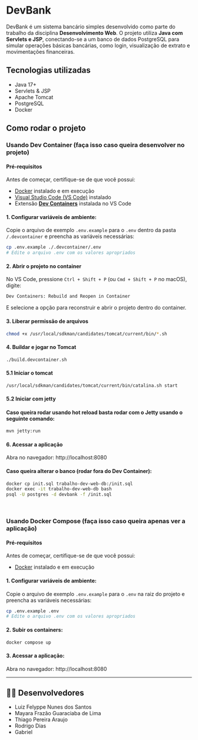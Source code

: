 # DevBank

DevBank é um sistema bancário simples desenvolvido como parte do trabalho da disciplina **Desenvolvimento Web**. O projeto utiliza **Java com Servlets e JSP**, conectando-se a um banco de dados PostgreSQL para simular operações básicas bancárias, como login, visualização de extrato e movimentações financeiras.

## Tecnologias utilizadas

- Java 17+
- Servlets & JSP
- Apache Tomcat
- PostgreSQL
- Docker

## Como rodar o projeto

### Usando Dev Container (faça isso caso queira desenvolver no projeto)

#### Pré-requisitos

Antes de começar, certifique-se de que você possui:

- [Docker](https://www.docker.com/) instalado e em execução
- [Visual Studio Code (VS Code)](https://code.visualstudio.com/) instalado
- Extensão **[Dev Containers](https://marketplace.visualstudio.com/items?itemName=ms-vscode-remote.remote-containers)** instalada no VS Code

#### 1. Configurar variáveis de ambiente:

Copie o arquivo de exemplo `.env.example` para o `.env` dentro da pasta `/.devcontainer` e preencha as variáveis necessárias:
```bash
cp .env.example ./.devcontainer/.env
# Edite o arquivo .env com os valores apropriados
```

#### 2. Abrir o projeto no container
No VS Code, pressione `Ctrl + Shift + P` (ou `Cmd + Shift + P` no macOS), digite:
```txt
Dev Containers: Rebuild and Reopen in Container
```
E selecione a opção para reconstruir e abrir o projeto dentro do container.

#### 3. Liberar permissão de arquivos

```bash
chmod +x /usr/local/sdkman/candidates/tomcat/current/bin/*.sh
```

#### 4. Buildar e jogar no Tomcat

```bash
./build.devcontainer.sh
```

#### 5.1 Iniciar o tomcat

```bash
/usr/local/sdkman/candidates/tomcat/current/bin/catalina.sh start
```

#### 5.2 Iniciar com jetty
#### Caso queira rodar usando hot reload basta rodar com o Jetty usando o seguinte comando:

```bash
mvn jetty:run
```



#### 6. Acessar a aplicação

Abra no navegador: http://localhost:8080

#### Caso queira alterar o banco (rodar fora do Dev Container):

```bash
docker cp init.sql trabalho-dev-web-db:/init.sql
docker exec -it trabalho-dev-web-db bash
psql -U postgres -d devbank -f /init.sql
```

</br>

### Usando Docker Compose (faça isso caso queira apenas ver a aplicação)

#### Pré-requisitos

Antes de começar, certifique-se de que você possui:

- [Docker](https://www.docker.com/) instalado e em execução

#### 1. Configurar variáveis de ambiente:

Copie o arquivo de exemplo `.env.example` para o `.env` na raiz do projeto e preencha as variáveis necessárias:
```bash
cp .env.example .env
# Edite o arquivo .env com os valores apropriados
```

#### 2. Subir os containers:

```bash
docker compose up
```

#### 3. Acessar a aplicação:

Abra no navegador: http://localhost:8080

---

## 👨‍💻 Desenvolvedores

- Luiz Felyppe Nunes dos Santos
- Mayara Frazão Guaraciaba de Lima
- Thiago Pereira Araujo
- Rodrigo Dias
- Gabriel
